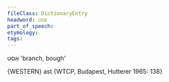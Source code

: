 ```yaml
---
fileClass: DictionaryEntry
headword: אַסט
part_of_speech: 
etymology: 
tags: 
---
```

אַסט
'branch, bough'

{WESTERN}
ast {WTCP, Budapest, Hutterer 1965: 138}
